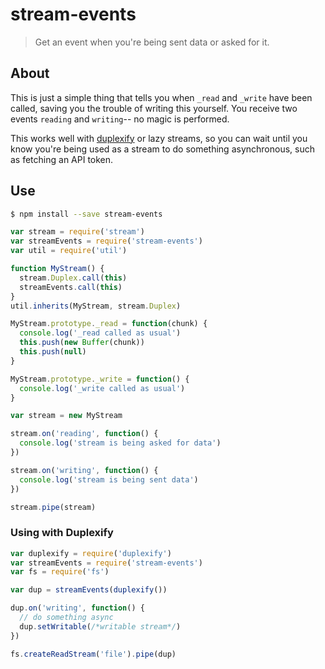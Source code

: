# stream-events

> Get an event when you're being sent data or asked for it.

## About

This is just a simple thing that tells you when `_read` and `_write` have been called, saving you the trouble of writing this yourself. You receive two events `reading` and `writing`-- no magic is performed.

This works well with [duplexify](https://github.com/mafintosh/duplexify) or lazy streams, so you can wait until you know you're being used as a stream to do something asynchronous, such as fetching an API token.


## Use
```sh
$ npm install --save stream-events
```
```js
var stream = require('stream')
var streamEvents = require('stream-events')
var util = require('util')

function MyStream() {
  stream.Duplex.call(this)
  streamEvents.call(this)
}
util.inherits(MyStream, stream.Duplex)

MyStream.prototype._read = function(chunk) {
  console.log('_read called as usual')
  this.push(new Buffer(chunk))
  this.push(null)
}

MyStream.prototype._write = function() {
  console.log('_write called as usual')
}

var stream = new MyStream

stream.on('reading', function() {
  console.log('stream is being asked for data')
})

stream.on('writing', function() {
  console.log('stream is being sent data')
})

stream.pipe(stream)
```

### Using with Duplexify
```js
var duplexify = require('duplexify')
var streamEvents = require('stream-events')
var fs = require('fs')

var dup = streamEvents(duplexify())

dup.on('writing', function() {
  // do something async
  dup.setWritable(/*writable stream*/)
})

fs.createReadStream('file').pipe(dup)
```
